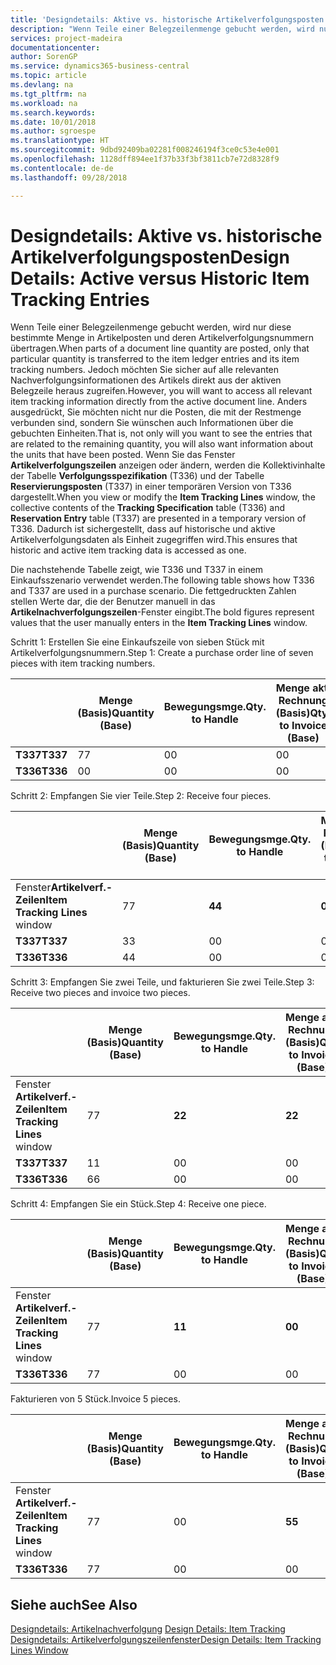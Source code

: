 ```yaml
---
title: 'Designdetails: Aktive vs. historische Artikelverfolgungsposten | Microsoft Docs'
description: "Wenn Teile einer Belegzeilenmenge gebucht werden, wird nur diese bestimmte Menge in Artikelposten und deren Artikelverfolgungsnummern übertragen. Jedoch möchten Sie sicher auf alle relevanten Nachverfolgungsinformationen des Artikels direkt aus der aktiven Belegzeile heraus zugreifen. Anders ausgedrückt, Sie möchten nicht nur die Posten, die mit der Restmenge verbunden sind, sondern Sie wünschen auch Informationen über die gebuchten Einheiten. Wenn Sie das Fenster **Artikelverfolgungszeilen** anzeigen oder ändern, werden die Kollektivinhalte der Tabelle **Verfolgungsspezifikation** (T336) und der Tabelle **Reservierungsposten** (T337) in einer temporären Version von T336 dargestellt. Dadurch ist sichergestellt, dass auf historische und aktive Artikelverfolgungsdaten als Einheit zugegriffen wird."
services: project-madeira
documentationcenter: 
author: SorenGP
ms.service: dynamics365-business-central
ms.topic: article
ms.devlang: na
ms.tgt_pltfrm: na
ms.workload: na
ms.search.keywords: 
ms.date: 10/01/2018
ms.author: sgroespe
ms.translationtype: HT
ms.sourcegitcommit: 9dbd92409ba02281f008246194f3ce0c53e4e001
ms.openlocfilehash: 1128dff894ee1f37b33f3bf3811cb7e72d8328f9
ms.contentlocale: de-de
ms.lasthandoff: 09/28/2018

---
```

# <a name="design-details-active-versus-historic-item-tracking-entries"></a><span data-ttu-id="a86d1-107">Designdetails: Aktive vs. historische Artikelverfolgungsposten</span><span class="sxs-lookup"><span data-stu-id="a86d1-107">Design Details: Active versus Historic Item Tracking Entries</span></span>
<span data-ttu-id="a86d1-108">Wenn Teile einer Belegzeilenmenge gebucht werden, wird nur diese bestimmte Menge in Artikelposten und deren Artikelverfolgungsnummern übertragen.</span><span class="sxs-lookup"><span data-stu-id="a86d1-108">When parts of a document line quantity are posted, only that particular quantity is transferred to the item ledger entries and its item tracking numbers.</span></span> <span data-ttu-id="a86d1-109">Jedoch möchten Sie sicher auf alle relevanten Nachverfolgungsinformationen des Artikels direkt aus der aktiven Belegzeile heraus zugreifen.</span><span class="sxs-lookup"><span data-stu-id="a86d1-109">However, you will want to access all relevant item tracking information directly from the active document line.</span></span> <span data-ttu-id="a86d1-110">Anders ausgedrückt, Sie möchten nicht nur die Posten, die mit der Restmenge verbunden sind, sondern Sie wünschen auch Informationen über die gebuchten Einheiten.</span><span class="sxs-lookup"><span data-stu-id="a86d1-110">That is, not only will you want to see the entries that are related to the remaining quantity, you will also want information about the units that have been posted.</span></span> <span data-ttu-id="a86d1-111">Wenn Sie das Fenster **Artikelverfolgungszeilen** anzeigen oder ändern, werden die Kollektivinhalte der Tabelle **Verfolgungsspezifikation** (T336) und der Tabelle **Reservierungsposten** (T337) in einer temporären Version von T336 dargestellt.</span><span class="sxs-lookup"><span data-stu-id="a86d1-111">When you view or modify the **Item Tracking Lines** window, the collective contents of the **Tracking Specification** table (T336) and **Reservation Entry** table (T337) are presented in a temporary version of T336.</span></span> <span data-ttu-id="a86d1-112">Dadurch ist sichergestellt, dass auf historische und aktive Artikelverfolgungsdaten als Einheit zugegriffen wird.</span><span class="sxs-lookup"><span data-stu-id="a86d1-112">This ensures that historic and active item tracking data is accessed as one.</span></span>  

 <span data-ttu-id="a86d1-113">Die nachstehende Tabelle zeigt, wie T336 und T337 in einem Einkaufsszenario verwendet werden.</span><span class="sxs-lookup"><span data-stu-id="a86d1-113">The following table shows how T336 and T337 are used in a purchase scenario.</span></span> <span data-ttu-id="a86d1-114">Die fettgedruckten Zahlen stellen Werte dar, die der Benutzer manuell in das **Artikelnachverfolgungszeilen**-Fenster eingibt.</span><span class="sxs-lookup"><span data-stu-id="a86d1-114">The bold figures represent values that the user manually enters in the **Item Tracking Lines** window.</span></span>  

 <span data-ttu-id="a86d1-115">Schritt 1: Erstellen Sie eine Einkaufszeile von sieben Stück mit Artikelverfolgungsnummern.</span><span class="sxs-lookup"><span data-stu-id="a86d1-115">Step 1: Create a purchase order line of seven pieces with item tracking numbers.</span></span>  

||<span data-ttu-id="a86d1-116">**Menge (Basis)**</span><span class="sxs-lookup"><span data-stu-id="a86d1-116">**Quantity (Base)**</span></span>|<span data-ttu-id="a86d1-117">**Bewegungsmge.**</span><span class="sxs-lookup"><span data-stu-id="a86d1-117">**Qty. to Handle**</span></span>|<span data-ttu-id="a86d1-118">**Menge akt. Rechnung (Basis)**</span><span class="sxs-lookup"><span data-stu-id="a86d1-118">**Qty. to Invoice (Base)**</span></span>|<span data-ttu-id="a86d1-119">**Geb. Bewegungsmenge (Basis)**</span><span class="sxs-lookup"><span data-stu-id="a86d1-119">**Quantity Handled (Base)**</span></span>|<span data-ttu-id="a86d1-120">**Bereits berech. Menge (Basis)**</span><span class="sxs-lookup"><span data-stu-id="a86d1-120">**Quantity Invoiced (Base)**</span></span>|  
|-|----------------------------------------------|--------------------------------------------|------------------------------------------------------|-------------------------------------------------------|--------------------------------------------------------|  
|<span data-ttu-id="a86d1-121">**T337**</span><span class="sxs-lookup"><span data-stu-id="a86d1-121">**T337**</span></span>|<span data-ttu-id="a86d1-122">7</span><span class="sxs-lookup"><span data-stu-id="a86d1-122">7</span></span>|<span data-ttu-id="a86d1-123">0</span><span class="sxs-lookup"><span data-stu-id="a86d1-123">0</span></span>|<span data-ttu-id="a86d1-124">0</span><span class="sxs-lookup"><span data-stu-id="a86d1-124">0</span></span>|<span data-ttu-id="a86d1-125">0</span><span class="sxs-lookup"><span data-stu-id="a86d1-125">0</span></span>|<span data-ttu-id="a86d1-126">0</span><span class="sxs-lookup"><span data-stu-id="a86d1-126">0</span></span>|  
|<span data-ttu-id="a86d1-127">**T336**</span><span class="sxs-lookup"><span data-stu-id="a86d1-127">**T336**</span></span>|<span data-ttu-id="a86d1-128">0</span><span class="sxs-lookup"><span data-stu-id="a86d1-128">0</span></span>|<span data-ttu-id="a86d1-129">0</span><span class="sxs-lookup"><span data-stu-id="a86d1-129">0</span></span>|<span data-ttu-id="a86d1-130">0</span><span class="sxs-lookup"><span data-stu-id="a86d1-130">0</span></span>|<span data-ttu-id="a86d1-131">0</span><span class="sxs-lookup"><span data-stu-id="a86d1-131">0</span></span>|<span data-ttu-id="a86d1-132">0</span><span class="sxs-lookup"><span data-stu-id="a86d1-132">0</span></span>|  

 <span data-ttu-id="a86d1-133">Schritt 2: Empfangen Sie vier Teile.</span><span class="sxs-lookup"><span data-stu-id="a86d1-133">Step 2: Receive four pieces.</span></span>  

||<span data-ttu-id="a86d1-134">**Menge (Basis)**</span><span class="sxs-lookup"><span data-stu-id="a86d1-134">**Quantity (Base)**</span></span>|<span data-ttu-id="a86d1-135">**Bewegungsmge.**</span><span class="sxs-lookup"><span data-stu-id="a86d1-135">**Qty. to Handle**</span></span>|<span data-ttu-id="a86d1-136">**Menge akt. Rechnung (Basis)**</span><span class="sxs-lookup"><span data-stu-id="a86d1-136">**Qty. to Invoice (Base)**</span></span>|<span data-ttu-id="a86d1-137">**Geb. Bewegungsmenge (Basis)**</span><span class="sxs-lookup"><span data-stu-id="a86d1-137">**Quantity Handled (Base)**</span></span>|<span data-ttu-id="a86d1-138">**Bereits berech. Menge (Basis)**</span><span class="sxs-lookup"><span data-stu-id="a86d1-138">**Quantity Invoiced (Base)**</span></span>|  
|-|----------------------------------------------|--------------------------------------------|------------------------------------------------------|-------------------------------------------------------|--------------------------------------------------------|  
|<span data-ttu-id="a86d1-139">Fenster**Artikelverf.-Zeilen**</span><span class="sxs-lookup"><span data-stu-id="a86d1-139">**Item Tracking Lines** window</span></span>|<span data-ttu-id="a86d1-140">7</span><span class="sxs-lookup"><span data-stu-id="a86d1-140">7</span></span>|<span data-ttu-id="a86d1-141">**4**</span><span class="sxs-lookup"><span data-stu-id="a86d1-141">**4**</span></span>|<span data-ttu-id="a86d1-142">**0**</span><span class="sxs-lookup"><span data-stu-id="a86d1-142">**0**</span></span>|<span data-ttu-id="a86d1-143">0</span><span class="sxs-lookup"><span data-stu-id="a86d1-143">0</span></span>|<span data-ttu-id="a86d1-144">0</span><span class="sxs-lookup"><span data-stu-id="a86d1-144">0</span></span>|  
|<span data-ttu-id="a86d1-145">**T337**</span><span class="sxs-lookup"><span data-stu-id="a86d1-145">**T337**</span></span>|<span data-ttu-id="a86d1-146">3</span><span class="sxs-lookup"><span data-stu-id="a86d1-146">3</span></span>|<span data-ttu-id="a86d1-147">0</span><span class="sxs-lookup"><span data-stu-id="a86d1-147">0</span></span>|<span data-ttu-id="a86d1-148">0</span><span class="sxs-lookup"><span data-stu-id="a86d1-148">0</span></span>|<span data-ttu-id="a86d1-149">0</span><span class="sxs-lookup"><span data-stu-id="a86d1-149">0</span></span>|<span data-ttu-id="a86d1-150">0</span><span class="sxs-lookup"><span data-stu-id="a86d1-150">0</span></span>|  
|<span data-ttu-id="a86d1-151">**T336**</span><span class="sxs-lookup"><span data-stu-id="a86d1-151">**T336**</span></span>|<span data-ttu-id="a86d1-152">4</span><span class="sxs-lookup"><span data-stu-id="a86d1-152">4</span></span>|<span data-ttu-id="a86d1-153">0</span><span class="sxs-lookup"><span data-stu-id="a86d1-153">0</span></span>|<span data-ttu-id="a86d1-154">0</span><span class="sxs-lookup"><span data-stu-id="a86d1-154">0</span></span>|<span data-ttu-id="a86d1-155">4</span><span class="sxs-lookup"><span data-stu-id="a86d1-155">4</span></span>|<span data-ttu-id="a86d1-156">0</span><span class="sxs-lookup"><span data-stu-id="a86d1-156">0</span></span>|  

 <span data-ttu-id="a86d1-157">Schritt 3: Empfangen Sie zwei Teile, und fakturieren Sie zwei Teile.</span><span class="sxs-lookup"><span data-stu-id="a86d1-157">Step 3: Receive two pieces and invoice two pieces.</span></span>  

||<span data-ttu-id="a86d1-158">**Menge (Basis)**</span><span class="sxs-lookup"><span data-stu-id="a86d1-158">**Quantity (Base)**</span></span>|<span data-ttu-id="a86d1-159">**Bewegungsmge.**</span><span class="sxs-lookup"><span data-stu-id="a86d1-159">**Qty. to Handle**</span></span>|<span data-ttu-id="a86d1-160">**Menge akt. Rechnung (Basis)**</span><span class="sxs-lookup"><span data-stu-id="a86d1-160">**Qty. to Invoice (Base)**</span></span>|<span data-ttu-id="a86d1-161">**Geb. Bewegungsmenge (Basis)**</span><span class="sxs-lookup"><span data-stu-id="a86d1-161">**Quantity Handled (Base)**</span></span>|<span data-ttu-id="a86d1-162">**Bereits berech. Menge (Basis)**</span><span class="sxs-lookup"><span data-stu-id="a86d1-162">**Quantity Invoiced (Base)**</span></span>|  
|-|----------------------------------------------|--------------------------------------------|------------------------------------------------------|-------------------------------------------------------|--------------------------------------------------------|  
|<span data-ttu-id="a86d1-163">Fenster **Artikelverf.-Zeilen**</span><span class="sxs-lookup"><span data-stu-id="a86d1-163">**Item Tracking Lines** window</span></span>|<span data-ttu-id="a86d1-164">7</span><span class="sxs-lookup"><span data-stu-id="a86d1-164">7</span></span>|<span data-ttu-id="a86d1-165">**2**</span><span class="sxs-lookup"><span data-stu-id="a86d1-165">**2**</span></span>|<span data-ttu-id="a86d1-166">**2**</span><span class="sxs-lookup"><span data-stu-id="a86d1-166">**2**</span></span>|<span data-ttu-id="a86d1-167">4</span><span class="sxs-lookup"><span data-stu-id="a86d1-167">4</span></span>|<span data-ttu-id="a86d1-168">0</span><span class="sxs-lookup"><span data-stu-id="a86d1-168">0</span></span>|  
|<span data-ttu-id="a86d1-169">**T337**</span><span class="sxs-lookup"><span data-stu-id="a86d1-169">**T337**</span></span>|<span data-ttu-id="a86d1-170">1</span><span class="sxs-lookup"><span data-stu-id="a86d1-170">1</span></span>|<span data-ttu-id="a86d1-171">0</span><span class="sxs-lookup"><span data-stu-id="a86d1-171">0</span></span>|<span data-ttu-id="a86d1-172">0</span><span class="sxs-lookup"><span data-stu-id="a86d1-172">0</span></span>|<span data-ttu-id="a86d1-173">0</span><span class="sxs-lookup"><span data-stu-id="a86d1-173">0</span></span>|<span data-ttu-id="a86d1-174">0</span><span class="sxs-lookup"><span data-stu-id="a86d1-174">0</span></span>|  
|<span data-ttu-id="a86d1-175">**T336**</span><span class="sxs-lookup"><span data-stu-id="a86d1-175">**T336**</span></span>|<span data-ttu-id="a86d1-176">6</span><span class="sxs-lookup"><span data-stu-id="a86d1-176">6</span></span>|<span data-ttu-id="a86d1-177">0</span><span class="sxs-lookup"><span data-stu-id="a86d1-177">0</span></span>|<span data-ttu-id="a86d1-178">0</span><span class="sxs-lookup"><span data-stu-id="a86d1-178">0</span></span>|<span data-ttu-id="a86d1-179">6</span><span class="sxs-lookup"><span data-stu-id="a86d1-179">6</span></span>|<span data-ttu-id="a86d1-180">2</span><span class="sxs-lookup"><span data-stu-id="a86d1-180">2</span></span>|  

 <span data-ttu-id="a86d1-181">Schritt 4: Empfangen Sie ein Stück.</span><span class="sxs-lookup"><span data-stu-id="a86d1-181">Step 4: Receive one piece.</span></span>  

||<span data-ttu-id="a86d1-182">**Menge (Basis)**</span><span class="sxs-lookup"><span data-stu-id="a86d1-182">**Quantity (Base)**</span></span>|<span data-ttu-id="a86d1-183">**Bewegungsmge.**</span><span class="sxs-lookup"><span data-stu-id="a86d1-183">**Qty. to Handle**</span></span>|<span data-ttu-id="a86d1-184">**Menge akt. Rechnung (Basis)**</span><span class="sxs-lookup"><span data-stu-id="a86d1-184">**Qty. to Invoice (Base)**</span></span>|<span data-ttu-id="a86d1-185">**Geb. Bewegungsmenge (Basis)**</span><span class="sxs-lookup"><span data-stu-id="a86d1-185">**Quantity Handled (Base)**</span></span>|<span data-ttu-id="a86d1-186">**Bereits berech. Menge (Basis)**</span><span class="sxs-lookup"><span data-stu-id="a86d1-186">**Quantity Invoiced (Base)**</span></span>|  
|-|----------------------------------------------|--------------------------------------------|------------------------------------------------------|-------------------------------------------------------|--------------------------------------------------------|  
|<span data-ttu-id="a86d1-187">Fenster **Artikelverf.-Zeilen**</span><span class="sxs-lookup"><span data-stu-id="a86d1-187">**Item Tracking Lines** window</span></span>|<span data-ttu-id="a86d1-188">7</span><span class="sxs-lookup"><span data-stu-id="a86d1-188">7</span></span>|<span data-ttu-id="a86d1-189">**1**</span><span class="sxs-lookup"><span data-stu-id="a86d1-189">**1**</span></span>|<span data-ttu-id="a86d1-190">**0**</span><span class="sxs-lookup"><span data-stu-id="a86d1-190">**0**</span></span>|<span data-ttu-id="a86d1-191">6</span><span class="sxs-lookup"><span data-stu-id="a86d1-191">6</span></span>|<span data-ttu-id="a86d1-192">2</span><span class="sxs-lookup"><span data-stu-id="a86d1-192">2</span></span>|  
|<span data-ttu-id="a86d1-193">**T336**</span><span class="sxs-lookup"><span data-stu-id="a86d1-193">**T336**</span></span>|<span data-ttu-id="a86d1-194">7</span><span class="sxs-lookup"><span data-stu-id="a86d1-194">7</span></span>|<span data-ttu-id="a86d1-195">0</span><span class="sxs-lookup"><span data-stu-id="a86d1-195">0</span></span>|<span data-ttu-id="a86d1-196">0</span><span class="sxs-lookup"><span data-stu-id="a86d1-196">0</span></span>|<span data-ttu-id="a86d1-197">7</span><span class="sxs-lookup"><span data-stu-id="a86d1-197">7</span></span>|<span data-ttu-id="a86d1-198">2</span><span class="sxs-lookup"><span data-stu-id="a86d1-198">2</span></span>|  

 <span data-ttu-id="a86d1-199">Fakturieren von 5 Stück.</span><span class="sxs-lookup"><span data-stu-id="a86d1-199">Invoice 5 pieces.</span></span>  

||<span data-ttu-id="a86d1-200">**Menge (Basis)**</span><span class="sxs-lookup"><span data-stu-id="a86d1-200">**Quantity (Base)**</span></span>|<span data-ttu-id="a86d1-201">**Bewegungsmge.**</span><span class="sxs-lookup"><span data-stu-id="a86d1-201">**Qty. to Handle**</span></span>|<span data-ttu-id="a86d1-202">**Menge akt. Rechnung (Basis)**</span><span class="sxs-lookup"><span data-stu-id="a86d1-202">**Qty. to Invoice (Base)**</span></span>|<span data-ttu-id="a86d1-203">**Geb. Bewegungsmenge (Basis)**</span><span class="sxs-lookup"><span data-stu-id="a86d1-203">**Quantity Handled (Base)**</span></span>|<span data-ttu-id="a86d1-204">**Bereits berech. Menge (Basis)**</span><span class="sxs-lookup"><span data-stu-id="a86d1-204">**Quantity Invoiced (Base)**</span></span>|  
|-|----------------------------------------------|--------------------------------------------|------------------------------------------------------|-------------------------------------------------------|--------------------------------------------------------|  
|<span data-ttu-id="a86d1-205">Fenster **Artikelverf.-Zeilen**</span><span class="sxs-lookup"><span data-stu-id="a86d1-205">**Item Tracking Lines** window</span></span>|<span data-ttu-id="a86d1-206">7</span><span class="sxs-lookup"><span data-stu-id="a86d1-206">7</span></span>|<span data-ttu-id="a86d1-207">0</span><span class="sxs-lookup"><span data-stu-id="a86d1-207">0</span></span>|<span data-ttu-id="a86d1-208">**5**</span><span class="sxs-lookup"><span data-stu-id="a86d1-208">**5**</span></span>|<span data-ttu-id="a86d1-209">7</span><span class="sxs-lookup"><span data-stu-id="a86d1-209">7</span></span>|<span data-ttu-id="a86d1-210">2</span><span class="sxs-lookup"><span data-stu-id="a86d1-210">2</span></span>|  
|<span data-ttu-id="a86d1-211">**T336**</span><span class="sxs-lookup"><span data-stu-id="a86d1-211">**T336**</span></span>|<span data-ttu-id="a86d1-212">7</span><span class="sxs-lookup"><span data-stu-id="a86d1-212">7</span></span>|<span data-ttu-id="a86d1-213">0</span><span class="sxs-lookup"><span data-stu-id="a86d1-213">0</span></span>|<span data-ttu-id="a86d1-214">0</span><span class="sxs-lookup"><span data-stu-id="a86d1-214">0</span></span>|<span data-ttu-id="a86d1-215">7</span><span class="sxs-lookup"><span data-stu-id="a86d1-215">7</span></span>|<span data-ttu-id="a86d1-216">7</span><span class="sxs-lookup"><span data-stu-id="a86d1-216">7</span></span>|  

## <a name="see-also"></a><span data-ttu-id="a86d1-217">Siehe auch</span><span class="sxs-lookup"><span data-stu-id="a86d1-217">See Also</span></span>  
 <span data-ttu-id="a86d1-218">[Designdetails: Artikelnachverfolgung](design-details-item-tracking.md) </span><span class="sxs-lookup"><span data-stu-id="a86d1-218">[Design Details: Item Tracking](design-details-item-tracking.md) </span></span>  
 [<span data-ttu-id="a86d1-219">Designdetails: Artikelverfolgungszeilenfenster</span><span class="sxs-lookup"><span data-stu-id="a86d1-219">Design Details: Item Tracking Lines Window</span></span>](design-details-item-tracking-lines-window.md)

